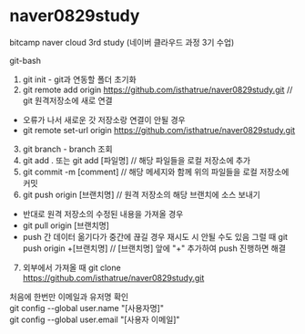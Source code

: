 # naver0829study
bitcamp naver cloud 3rd study (네이버 클라우드 과정 3기 수업)


git-bash

1. git init - git과 연동할 폴더 초기화
2. git remote add origin https://github.com/isthatrue/naver0829study.git // git 원격저장소에 새로 연결
* 오류가 나서 새로운 갓 저장소랑 연결이 안될 경우
* git remote set-url origin https://github.com/isthatrue/naver0829study.git
3. git branch - branch 조회
4. git add . 또는 git add [파일명] // 해당 파일들을 로컬 저장소에 추가
5. git commit -m [comment] // 해당 메세지와 함께 위의 파일들을 로컬 저장소에 커밋
6. git push origin [브랜치명] // 원격 저장소의 해당 브랜치에 소스 보내기
* 반대로 원격 저장소의 수정된 내용을 가져올 경우
* git pull origin [브랜치명]
* push 간 데이터 옮기다가 중간에 끊길 경우 재시도 시 안될 수도 있음 그럴 때 git push origin +[브랜치명] // [브랜치명] 앞에 "+" 추가하여 push 진행하면 해결

7. 외부에서 가져올 때 git clone https://github.com/isthatrue/naver0829study.git

처음에 한번만 이메일과 유저명 확인  
git config --global user.name "[사용자명]"  
git config --global user.email "[사용자 이메일]"  
